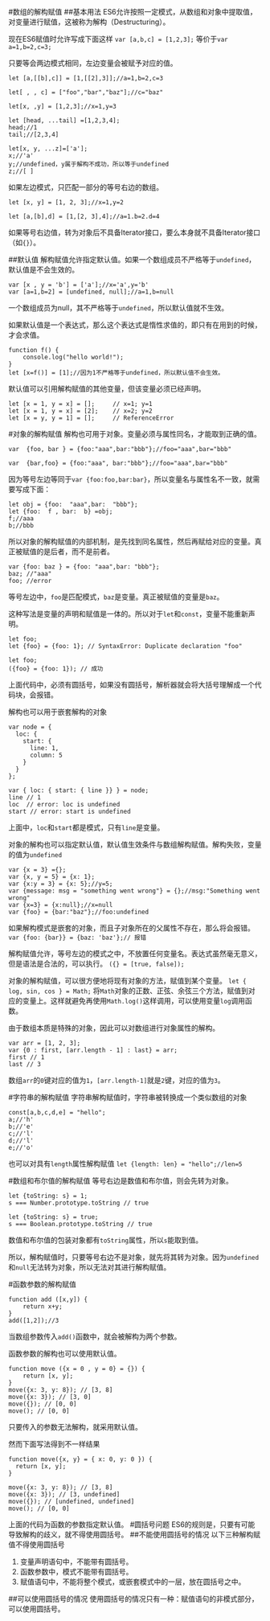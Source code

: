 #数组的解构赋值
##基本用法
ES6允许按照一定模式，从数组和对象中提取值，对变量进行赋值，这被称为解构（Destructuring）。

现在ES6赋值时允许写成下面这样
`var [a,b,c] = [1,2,3];`
等价于`var a=1,b=2,c=3;`

只要等会两边模式相同，左边变量会被赋予对应的值。
```
let [a,[[b],c]] = [1,[[2],3]];//a=1,b=2,c=3

let[ , , c] = ["foo","bar","baz"];//c="baz"

let[x, ,y] = [1,2,3];//x=1,y=3

let [head, ...tail] =[1,2,3,4];
head;//1
tail;//[2,3,4]

let[x, y, ...z]=['a'];
x;//'a'
y;//undefined，y属于解构不成功，所以等于undefined
z;//[ ]
```

如果左边模式，只匹配一部分的等号右边的数组。
```
let [x, y] = [1, 2, 3];//x=1,y=2

let [a,[b],d] = [1,[2, 3],4];//a=1.b=2.d=4
```
如果等号右边值，转为对象后不具备Iterator接口，要么本身就不具备Iterator接口（如`{}`）。

##默认值
解构赋值允许指定默认值。如果一个数组成员不严格等于`undefined`，默认值是不会生效的。
```
var [x , y = 'b'] = ['a'];//x='a',y='b'
var [a=1,b=2] = [undefined, null];//a=1,b=null
```
一个数组成员为null，其不严格等于`undefined`，所以默认值就不生效。

如果默认值是一个表达式，那么这个表达式是惰性求值的，即只有在用到的时候，才会求值。
```
function f() {
	console.log("hello world!");
}
let [x=f()] = [1];//因为1不严格等于undefined，所以默认值不会生效。
```
默认值可以引用解构赋值的其他变量，但该变量必须已经声明。

```
let [x = 1, y = x] = [];     // x=1; y=1
let [x = 1, y = x] = [2];    // x=2; y=2
let [x = y, y = 1] = [];     // ReferenceError
```
#对象的解构赋值
解构也可用于对象。变量必须与属性同名，才能取到正确的值。
```
var  {foo, bar } = {foo:"aaa",bar:"bbb"};//foo="aaa",bar="bbb"

var  {bar,foo} = {foo:"aaa", bar:"bbb"};//foo="aaa",bar="bbb"
```
因为等号左边等同于`var {foo:foo,bar:bar}`，所以变量名与属性名不一致，就需要写成下面：
```
let obj = {foo:  "aaa",bar:  "bbb"};
let {foo:  f , bar:  b} =obj;
f;//aaa
b;//bbb
```
所以对象的解构赋值的内部机制，是先找到同名属性，然后再赋给对应的变量。真正被赋值的是后者，而不是前者。
```
var {foo: baz } = {foo: "aaa",bar: "bbb"};
baz; //"aaa"
foo; //error
```
等号左边中，`foo`是匹配模式，`baz`是变量。真正被赋值的变量是`baz`。

这种写法是变量的声明和赋值是一体的。所以对于`let`和`const`，变量不能重新声明。
```
let foo;
let {foo} = {foo: 1}; // SyntaxError: Duplicate declaration "foo"
```
```
let foo;
({foo} = {foo: 1}); // 成功
```
上面代码中，必须有圆括号，如果没有圆括号，解析器就会将大括号理解成一个代码块，会报错。

解构也可以用于嵌套解构的对象
```
var node = {
  loc: {
    start: {
      line: 1,
      column: 5
    }
  }
};

var { loc: { start: { line }} } = node;
line // 1
loc  // error: loc is undefined
start // error: start is undefined
```
上面中，`loc`和`start`都是模式，只有`line`是变量。

对象的解构也可以指定默认值，默认值生效条件与数组解构赋值。解构失败，变量的值为`undefined`

```
var {x = 3} ={};
var {x, y = 5} = {x: 1};
var {x:y = 3} = {x: 5};//y=5;
var {message: msg = "something went wrong"} = {};//msg:"Something went wrong"
var {x=3} = {x:null};//x=null
var {foo} = {bar:"baz"};//foo:undefined
```
如果解构模式是嵌套的对象，而且子对象所在的父属性不存在，那么将会报错。
`var {foo: {bar}} = {baz: 'baz'};// 报错`

解构赋值允许，等号左边的模式之中，不放置任何变量名。表达式虽然毫无意义，但是语法是合法的，可以执行。
`({} = [true, false]);`

对象的解构赋值，可以很方便地将现有对象的方法，赋值到某个变量。
`let { log, sin, cos } = Math;`
将`Math`对象的正数、正弦、余弦三个方法，赋值到对应的变量上。这样就避免再使用`Math.log()`这样调用，可以使用变量`log`调用函数。

由于数组本质是特殊的对象，因此可以对数组进行对象属性的解构。
```
var arr = [1, 2, 3];
var {0 : first, [arr.length - 1] : last} = arr;
first // 1
last // 3
```
数组`arr`的`0`键对应的值为`1`，`[arr.length-1]`就是`2`键，对应的值为`3`。

#字符串的解构赋值
字符串解构赋值时，字符串被转换成一个类似数组的对象
```
const[a,b,c,d,e] = "hello";
a;//'h'
b;//'e'
c;//'l'
d;//'l'
e;//'o'
```
也可以对具有`length`属性解构赋值
`let {length: len} = "hello";//len=5`

#数组和布尔值的解构赋值
等号右边是数值和布尔值，则会先转为对象。
```
let {toString: s} = 1;
s === Number.prototype.toString // true

let {toString: s} = true;
s === Boolean.prototype.toString // true
```
数值和布尔值的包装对象都有`toString`属性，所以`s`能取到值。

所以，解构赋值时，只要等号右边不是对象，就先将其转为对象。因为`undefined`和`null`无法转为对象，所以无法对其进行解构赋值。

#函数参数的解构赋值
```
function add ([x,y]) {
	return x+y;
}
add([1,2]);//3
```
当数组参数传入`add()`函数中，就会被解构为两个参数。

函数参数的解构也可以使用默认值。
```
function move ({x = 0 , y = 0} = {}) {
	return [x, y];
}
move({x: 3, y: 8}); // [3, 8]
move({x: 3}); // [3, 0]
move({}); // [0, 0]
move(); // [0, 0]
```
只要传入的参数无法解构，就采用默认值。

然而下面写法得到不一样结果
```
function move({x, y} = { x: 0, y: 0 }) {
  return [x, y];
}

move({x: 3, y: 8}); // [3, 8]
move({x: 3}); // [3, undefined]
move({}); // [undefined, undefined]
move(); // [0, 0]
```
上面的代码为函数的参数指定默认值。
#圆括号问题
ES6的规则是，只要有可能导致解构的歧义，就不得使用圆括号。
##不能使用圆括号的情况
以下三种解构赋值不得使用圆括号
1. 变量声明语句中，不能带有圆括号。
2. 函数参数中，模式不能带有圆括号。
3. 赋值语句中，不能将整个模式，或嵌套模式中的一层，放在圆括号之中。

##可以使用圆括号的情况
使用圆括号的情况只有一种：赋值语句的非模式部分，可以使用圆括号。
